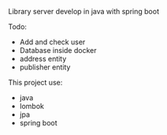 Library server develop in java with spring boot


Todo:
- Add and check user
- Database inside docker
- address entity
- publisher entity



This project use:
- java
- lombok
- jpa
- spring boot